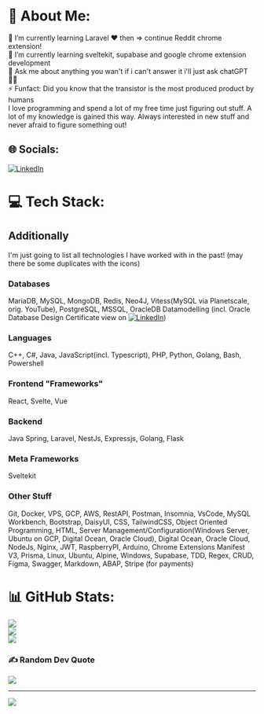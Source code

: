 # 💫 About Me:
🔭 I’m currently learning Laravel ❤ then => continue Reddit chrome extension!
<br>🌱 I’m currently learning sveltekit, supabase and google chrome extension development
<br>💬 Ask me about anything you wan't if i can't answer it i'll just ask chatGPT 🤷‍♂️
<br>⚡ Funfact: Did you know that the transistor is the most produced product by humans
<br>
I love programming and spend a lot of my free time just figuring out stuff. A lot of my knowledge is gained this way. Always interested in new stuff and never afraid to figure something out!

## 🌐 Socials:
[![LinkedIn](https://img.shields.io/badge/LinkedIn-%230077B5.svg?logo=linkedin&logoColor=white)](https://www.linkedin.com/in/ostojic-stefan-8601a41ab/) 

# 💻 Tech Stack:

## Additionally
I'm just going to list all technologies I have worked with in the past! (may there be some duplicates with the icons)

### Databases
MariaDB, MySQL, MongoDB, Redis, Neo4J, Vitess(MySQL via Planetscale, orig. YouTube), PostgreSQL, MSSQL, OracleDB
Datamodelling (incl. Oracle Database Design Certificate view on [![LinkedIn](https://img.shields.io/badge/LinkedIn-%230077B5.svg?logo=linkedin&logoColor=white)](https://www.linkedin.com/in/ostojic-stefan-8601a41ab/))

### Languages
C++, C#, Java, JavaScript(incl. Typescript), PHP, Python, Golang, Bash, Powershell

### Frontend "Frameworks"
React, Svelte, Vue

### Backend
Java Spring, Laravel, NestJs, Expressjs, Golang, Flask

### Meta Frameworks
Sveltekit

### Other Stuff
Git, Docker, VPS, GCP, AWS, RestAPI, Postman, Insomnia, VsCode, MySQL Workbench, Bootstrap, DaisyUI, CSS, TailwindCSS, Object Oriented Programming, HTML, Server Management/Configuration(Windows Server, Ubuntu on GCP, Digital Ocean, Oracle Cloud), Digital Ocean, Oracle Cloud, NodeJs, Nginx, JWT, RaspberryPI, Arduino, Chrome Extensions Manifest V3, Prisma, Linux, Ubuntu, Alpine, Windows, Supabase, TDD, Regex, CRUD, Figma, Swagger, Markdown, ABAP, Stripe (for payments)


# 📊 GitHub Stats:
![](https://github-readme-stats.vercel.app/api?username=OSZII&theme=dark&hide_border=false&include_all_commits=true&count_private=true)<br/>
![](https://github-readme-streak-stats.herokuapp.com/?user=OSZII&theme=dark&hide_border=false)<br/>
![](https://github-readme-stats.vercel.app/api/top-langs/?username=OSZII&theme=dark&hide_border=false&include_all_commits=true&count_private=true&layout=compact)

### ✍️ Random Dev Quote
![](https://quotes-github-readme.vercel.app/api?type=horizontal&theme=dark)

---
[![](https://visitcount.itsvg.in/api?id=OSZII&icon=0&color=0)](https://visitcount.itsvg.in)

<!-- Proudly created with GPRM ( https://gprm.itsvg.in ) -->
